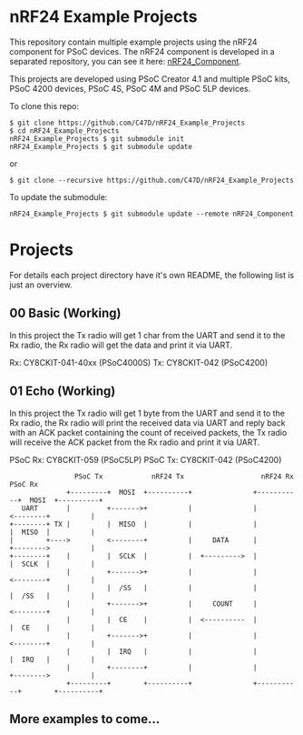 # nRF24 Example Projects

This repository contain multiple example projects using the nRF24 component for PSoC devices.
The nRF24 component is developed in a separated repository, you can see it here: [nRF24_Component](https://github.com/C47D/nRF24_Component).

This projects are developed using PSoC Creator 4.1 and multiple PSoC kits, PSoC 4200 devices, PSoC 4S, PSoC 4M and PSoC 5LP devices.


To clone this repo:
```
$ git clone https://github.com/C47D/nRF24_Example_Projects
$ cd nRF24_Example_Projects
nRF24_Example_Projects $ git submodule init
nRF24_Example_Projects $ git submodule update
```

or

```
$ git clone --recursive https://github.com/C47D/nRF24_Example_Projects
```

To update the submodule:
```
nRF24_Example_Projects $ git submodule update --remote nRF24_Component
```

# Projects

For details each project directory have it's own README, the following list is just an overview.

## 00 Basic (Working)
In this project the Tx radio will get 1 char from the UART and send it to the Rx radio, the Rx radio will get the data and print it via UART.

Rx: CY8CKIT-041-40xx (PSoC4000S)
Tx: CY8CKIT-042 (PSoC4200)

## 01 Echo (Working)
In this project the Tx radio will get 1 byte from the UART and send it to the Rx radio, the Rx radio will print the received data via UART and reply back with an ACK packet containing the count of received packets, the Tx radio will receive the ACK packet from the Rx radio and print it via UART.

PSoC Rx: CY8CKIT-059 (PSoC5LP)
PSoC Tx: CY8CKIT-042 (PSoC4200)

```
                PSoC Tx            nRF24 Tx                   nRF24 Rx             PSoC Rx
              +---------+  MOSI  +----------+               +-----------+  MOSI  +----------+
   UART       |         +------->+          |               |           <--------+          |
+--------+ TX |         |  MISO  |          |               |           |  MISO  |          |
|        +---->         <--------+          |     DATA      |           +-------->          |
+--------+    |         |  SCLK  |          |  +--------->  |           |  SCLK  |          |
              |         +------->+          |               |           <--------+          |
              |         |  /SS   |          |               |           |  /SS   |          |
              |         +------->+          |     COUNT     |           <--------+          |
              |         |  CE    |          |  <----------  |           |  CE    |          |
              |         +------->+          |               |           <--------+          |
              |         |  IRQ   |          |               |           |  IRQ   |          |
              |         +--------+          |               |           +-------->          |
              +---------+        +----------+               +-----------+        +----------+
```

## More examples to come...
